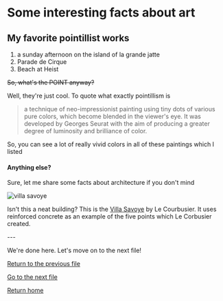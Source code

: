 # Some interesting facts about art

## My favorite pointillist works

1. a sunday afternoon on the island of la grande jatte
2. Parade de Cirque
3. Beach at Heist

~~So, what's the POINT anyway?~~

Well, they're just cool. To quote what exactly pointillism is

> a technique of neo-impressionist painting using tiny dots of various pure colors, which become blended in the viewer's eye. It was developed by Georges Seurat with the aim of producing a greater degree of luminosity and brilliance of color.

So, you can see a lot of really vivid colors in all of these paintings which I listed

#### Anything else?

Sure, let me share some facts about architecture if you don't mind

![villa savoye](https://images.adsttc.com/media/images/5037/e694/28ba/0d59/9b00/035d/large_jpg/stringio.jpg?1414231174)

Isn't this a neat building? This is the [Villa Savoye](https://www.archdaily.com/84524/ad-classics-villa-savoye-le-corbusier)
by Le Courbusier. It uses reinforced concrete as an example of the five points which Le Corbusier created.



\---

We're done here. Let's move on to the next file!



[Return to the previous file](notablethings.md)

[Go to the next file](examplecode.md)

[Return home](README.md)

